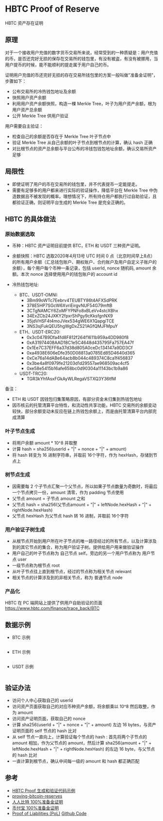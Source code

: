 # HBTC Proof of Reserve

HBTC 资产存在证明

## 原理

对于一个接收用户充值的数字货币交易所来说，经常受到的一种质疑是：用户充值的币，是否还完好无损的保存在交易所的钱包里，有没有被盗，有没有被挪用，当用户提币的时候，能不能顺利的提走属于用户自己的币。

证明用户充值的币还完好无损的存在交易所钱包里的方案一般叫做"准备金证明"，步骤如下：

- 公布交易所的冷热钱包地址及余额
- 快照用户资产余额
- 利用用户资产余额快照，构造一棵 Merkle Tree，叶子为用户资产余额，根为用户资产总余额
- 公开 Merkle Tree 供用户验证

用户需要自主验证：

- 检查自己的余额是否存在于 Merkle Tree 叶子节点中
- 验证 Merkle Tree 从自己余额的叶子节点到根节点的计算，确认 hash 正确
- 对比根节点的资产总余额与平台公布的冷钱包钱包地址余额，确认交易所资产足够

## 局限性

- 即使证明了用户的币在交易所的钱包里，并不代表提币一定能提走。
- 需要有足够多的用户都来进行实际的验证操作，降低平台在 Merkle Tree 中伪造数据且不被发现的概率。理想情况下，所有持仓用户都执行过自助验证，且都验证正确，则证明平台生成的 Merkle Tree 是完全正确的。

## HBTC 的具体做法

### 原始数据选取

- 币种：HBTC 资产证明目前提供 BTC，ETH 和 USDT 三种资产证明。

- 余额快照：HBTC 选取2020年4月13号 UTC 时间 0 点（北京时间早上8点）的所有用户余额（汇总钱包账户、期权账户、合约账户及用户自定义子账户的余额），每个用户每个币种一条记录，包括 userId, nonce 随机码, amount 余额。本次 nonce 选择使用用户的钱包账户的 account id

- 冷热钱包地址:
  - BTC、USDT-OMNI:
    - 3Bm99oWTc7Eebrv4TEUBTY86t4AFXSdPRK
    - 378E5HP7SGcW6XvriEirgvNUF54G79mftB
    - 3CTgNAMCY6ZoMFYPNFo8xBLeVv4stcXBhx
    - 34ExZCb24JXKY2fpxrShPgy9cKksfgnNX9
    - 35jdVHSF4t4moJVex534gWE6X1QapgiTCE
    - 3NS3sjFukQEU5hgWgDxZS21AGfQMJFMpuY
  - ETH、USDT-ERC20:
    - 0x3c047B9Dfa4fd8F812f264f1611b959a4DD980f8
    - 0xA31974408AAD18C1e5C4648d435795Fa757EA47f
    - 0x1Ee7C37EFF6a37d38d805A0ceDc134147a9DD3Cf
    - 0xa4938E606eDfe350D08813a0785Ed85D4640d365
    - 0xCe76a14dABe64acb8b044c489374C8ca1f456837
    - 0x3be4a8f0979fe21203d1d29557ae968509ac4cf5
    - 0xe58e5415b16afe658bc0d90304a11143bc1b9a86
  - USDT-TRC20:
    - TGR3kYhfAsxFGkAyWLRegaVSTXQ3Y36tfM

备注：

- ETH 和 USDT 因钱包归集策略原因，有部分资金未归集到热钱包地址
- 因币核云的托管清算平台特性，和流动性共享功能，HBTC 交易所的余额变动较快，部分余额变动未反应在链上热钱包余额上，而是由托管清算平台内部完成清算

### 叶子节点生成

- 将用户余额 amount * 10^8 并取整
- 计算 hash = sha256(userId + "|" + nonce + "|" + amount)
- 将 hash 转变为 16 进制字符串，并取前 16个字符，作为 hexHash，存储到节点上

### 树节点生成

- 因需要每 2 个子节点汇聚一个父节点，所以如果子节点数量为奇数时，将最后一个节点拷贝一份，amount 清零，作为 padding 节点使用
- 父节点 amount = 子节点 amount 之和
- 父节点 hash = sha256(父节点amount + "|" + leftNode.hexHash + "|" + rightNode.hexHash)
- 父节点 hexHash 为父节点 hash 转 16 进制，并取前 16个字符

### 用户验证子树生成

- 从根节点开始到用户所在叶子节点的唯一路径经过的所有节点，以及计算涉及到的其它节点的集合，称为用户验证子树。提供给用户用来做验证操作
- 用户自己的叶子节点称为 自己节点 self。旁边的另一个用户节点称为 用户节点 user
- 一级节点称为根节点 root
- 从叶子节点往上直到根节点，经过的节点称为相关节点 relevant
- 相关节点的计算涉及到的非相关节点，称为 普通节点 node

### 产品化

HBTC 在 PC 端网站上提供了供用户自助验证的页面 https://www.hbtc.com/finance/trace_back/BTC

## 数据示例

- BTC 示例

```json
```

- ETH 示例

```json
```

- USDT 示例

```json
```

## 验证办法

- 访问个人中心获取自己的 userId
- 访问资产页面获取自己的对应币种资产余额，将余额乘以 10^8 然后取整，作为 amount
- 访问资产证明页面，获取自己的 nonce
- 计算 sha256(userId + "|" + nonce + "|" + amount) 左边 16 bytes，与资产证明页面的 self 节点的 hash 比对
- 从 self 节点一直向上，计算验证每个节点的 hash : 首先将两个子节点的 amount 相加，作为父节点的 amount，然后计算 sha256(amount + "|" + leftNode.hexHash + "|" + rightNode.hexHash) 的左边 16 byte，与父节点的 hash 比对
- 一直计算到根节点，确认中间每一级的 amount 和 hash 都正确匹配

## 参考

- [HBTC Proof 生成和验证代码示例](https://github.com/bhexofficial/asset-proof)
- [proving-bitcoin-reserves](https://iwilcox.me.uk/2014/proving-bitcoin-reserves)
- [人人比特 100%准备金证明](https://github.com/RenrenBit/ProofOfReserves)
- [币付宝 100%准备金证明](https://www.bifubao.com/2014/03/16/proof-of-reserves/)
- [Proof of Liabilities (PoL)](http://syskall.com/proof-of-liabilities/) [Github Code](https://github.com/olalonde/proof-of-liabilities)
